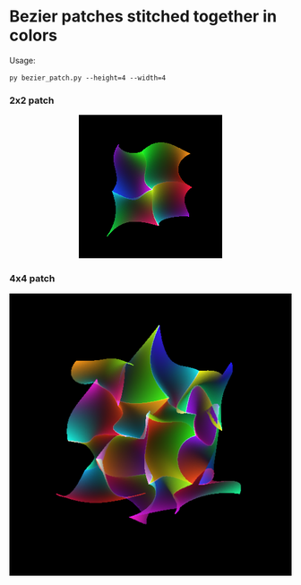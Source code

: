 # Bezier patches stitched together in colors

Usage:
```
py bezier_patch.py --height=4 --width=4
```

### 2x2 patch
<p align="center">
  <img src="bezier_patch_2x2.png" alt="bezier_patch_2x2" />
</p>

### 4x4 patch
<p align="center">
  <img src="bezier_patch_4x4.png" alt="bezier_patch_4x4" />
</p>
